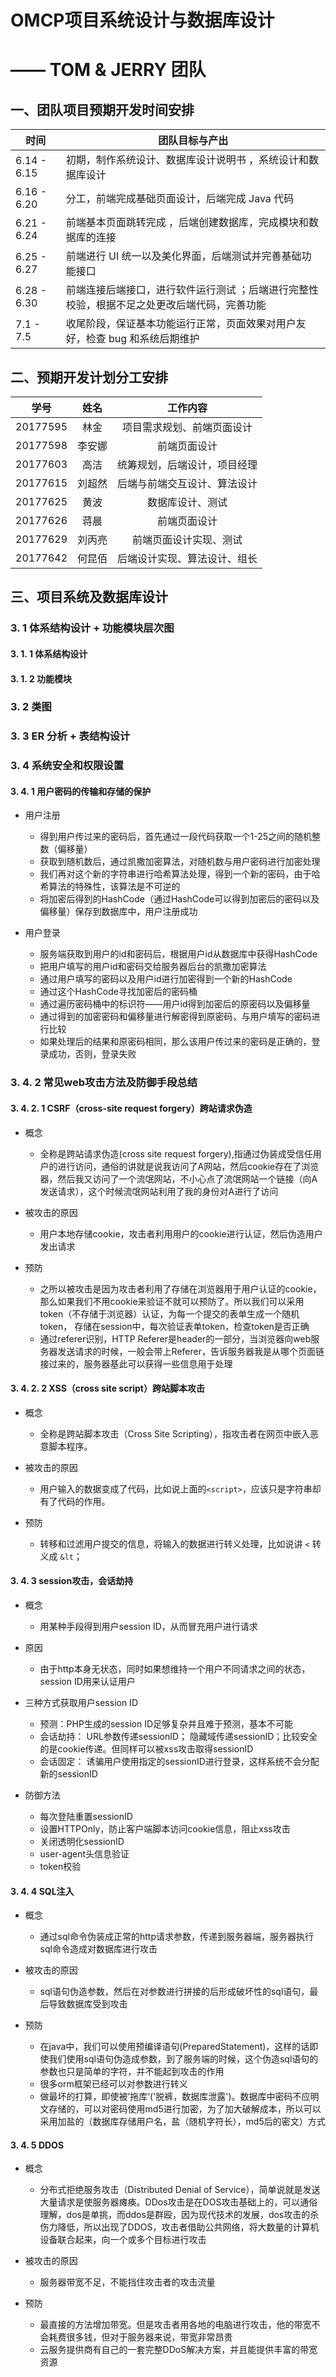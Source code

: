 # OMCP项目系统设计与数据库设计

# —— TOM & JERRY 团队

## 一、团队项目预期开发时间安排

| 时间        | 团队目标与产出                                               |
| ----------- | ------------------------------------------------------------ |
| 6.14 - 6.15 | 初期，制作系统设计、数据库设计说明书 ，系统设计和数据库设计  |
| 6.16 - 6.20 | 分工，前端完成基础页面设计，后端完成 Java 代码               |
| 6.21 - 6.24 | 前端基本页面跳转完成 ，后端创建数据库，完成模块和数据库的连接 |
| 6.25 - 6.27 | 前端进行 UI 统一以及美化界面，后端测试并完善基础功能接口     |
| 6.28 - 6.30 | 前端连接后端接口，进行软件运行测试 ；后端进行完整性校验，根据不足之处更改后端代码，完善功能 |
| 7.1 - 7.5   | 收尾阶段，保证基本功能运行正常，页面效果对用户友好，检查 bug 和系统后期维护 |

## 二、预期开发计划分工安排

|   学号   |  姓名  |           工作内容           |
| :------: | :----: | :--------------------------: |
| 20177595 |  林金  |  项目需求规划、前端页面设计  |
| 20177598 | 李安娜 |         前端页面设计         |
| 20177603 |  高洁  | 统筹规划，后端设计，项目经理 |
| 20177615 | 刘超然 | 后端与前端交互设计、算法设计 |
| 20177625 |  黄波  |       数据库设计、测试       |
| 20177626 |  蒋晨  |         前端页面设计         |
| 20177629 | 刘丙亮 |    前端页面设计实现、测试    |
| 20177642 | 何昆佰 | 后端设计实现、算法设计、组长 |

## 三、项目系统及数据库设计

### 3. 1 体系结构设计 + 功能模块层次图

#### 3. 1. 1 体系结构设计

#### 3. 1. 2 功能模块

### 3. 2 类图

### 3. 3 ER 分析 + 表结构设计

### 3. 4 系统安全和权限设置

#### 3. 4. 1 用户密码的传输和存储的保护

- 用户注册
  - 得到用户传过来的密码后，首先通过一段代码获取一个1-25之间的随机整数（偏移量）
  - 获取到随机数后，通过凯撒加密算法，对随机数与用户密码进行加密处理
  - 我们再对这个新的字符串进行哈希算法处理，得到一个新的密码，由于哈希算法的特殊性，该算法是不可逆的
  - 将加密后得到的HashCode（通过HashCode可以得到加密后的密码以及偏移量）保存到数据库中，用户注册成功

- 用户登录
  - 服务端获取到用户的id和密码后，根据用户id从数据库中获得HashCode
  - 把用户填写的用户id和密码交给服务器后台的凯撒加密算法
  - 通过用户填写的密码以及用户id进行加密得到一个新的HashCode
  - 通过这个HashCode寻找加密后的密码桶
  - 通过遍历密码桶中的标识符——用户id得到加密后的原密码以及偏移量
  - 通过得到的加密密码和偏移量进行解密得到原密码，与用户填写的密码进行比较
  - 如果处理后的结果和原密码相同，那么该用户传过来的密码是正确的，登录成功，否则，登录失败

### 3. 4. 2 常见web攻击方法及防御手段总结

#### 3. 4. 2. 1 CSRF（cross-site request forgery）跨站请求伪造

- 概念
  - 全称是跨站请求伪造(cross site request forgery),指通过伪装成受信任用户的进行访问，通俗的讲就是说我访问了A网站，然后cookie存在了浏览器，然后我又访问了一个流氓网站，不小心点了流氓网站一个链接（向A发送请求），这个时候流氓网站利用了我的身份对A进行了访问

- 被攻击的原因
  - 用户本地存储cookie，攻击者利用用户的cookie进行认证，然后伪造用户发出请求

- 预防
  - 之所以被攻击是因为攻击者利用了存储在浏览器用于用户认证的cookie，那么如果我们不用cookie来验证不就可以预防了。所以我们可以采用token（不存储于浏览器）认证，为每一个提交的表单生成一个随机token， 存储在session中，每次验证表单token，检查token是否正确
  - 通过referer识别，HTTP Referer是header的一部分，当浏览器向web服务器发送请求的时候，一般会带上Referer，告诉服务器我是从哪个页面链接过来的，服务器基此可以获得一些信息用于处理

#### 3. 4. 2. 2 XSS（cross site script）跨站脚本攻击

- 概念
  - 全称是跨站脚本攻击（Cross Site Scripting），指攻击者在网页中嵌入恶意脚本程序。

- 被攻击的原因
  - 用户输入的数据变成了代码，比如说上面的`<script>`，应该只是字符串却有了代码的作用。

- 预防
  - 转移和过滤用户提交的信息，将输入的数据进行转义处理，比如说讲 `<` 转义成 `&lt`；

#### 3. 4. 3 session攻击，会话劫持

- 概念
  - 用某种手段得到用户session ID，从而冒充用户进行请求

- 原因
  - 由于http本身无状态，同时如果想维持一个用户不同请求之间的状态，session ID用来认证用户

- 三种方式获取用户session ID
  - 预测：PHP生成的session ID足够复杂并且难于预测，基本不可能
  - 会话劫持： URL参数传递sessionID； 隐藏域传递sessionID；比较安全的是cookie传递。但同样可以被xss攻击取得sessionID
  - 会话固定： 诱骗用户使用指定的sessionID进行登录，这样系统不会分配新的sessionID

- 防御方法
  - 每次登陆重置sessionID
  - 设置HTTPOnly，防止客户端脚本访问cookie信息，阻止xss攻击
  - 关闭透明化sessionID
  - user-agent头信息验证
  - token校验

#### 3. 4. 4 SQL注入

- 概念
  - 通过sql命令伪装成正常的http请求参数，传递到服务器端，服务器执行sql命令造成对数据库进行攻击

- 被攻击的原因
  - sql语句伪造参数，然后在对参数进行拼接的后形成破坏性的sql语句，最后导致数据库受到攻击

- 预防
  - 在java中，我们可以使用预编译语句(PreparedStatement)，这样的话即使我们使用sql语句伪造成参数，到了服务端的时候，这个伪造sql语句的参数也只是简单的字符，并不能起到攻击的作用
  - 很多orm框架已经可以对参数进行转义
  - 做最坏的打算，即使被’拖库‘('脱裤，数据库泄露')。数据库中密码不应明文存储的，可以对密码使用md5进行加密，为了加大破解成本，所以可以采用加盐的（数据库存储用户名，盐（随机字符长），md5后的密文）方式

#### 3. 4. 5 DDOS

- 概念
  - 分布式拒绝服务攻击（Distributed Denial of Service），简单说就是发送大量请求是使服务器瘫痪。DDos攻击是在DOS攻击基础上的，可以通俗理解，dos是单挑，而ddos是群殴，因为现代技术的发展，dos攻击的杀伤力降低，所以出现了DDOS，攻击者借助公共网络，将大数量的计算机设备联合起来，向一个或多个目标进行攻击

- 被攻击的原因
  - 服务器带宽不足，不能挡住攻击者的攻击流量

- 预防
  - 最直接的方法增加带宽。但是攻击者用各地的电脑进行攻击，他的带宽不会耗费很多钱，但对于服务器来说，带宽非常昂贵
  - 云服务提供商有自己的一套完整DDoS解决方案，并且能提供丰富的带宽资源


